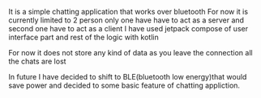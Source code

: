 It is a simple chatting application that works over bluetooth 
For now it is currently limited to 2 person only one have have to act as a server and second one have to act as a client
I have used jetpack compose of user interface part and rest of the logic with kotlin

For now it does not store any kind of data as you leave the connection all the chats are lost 

In future I have decided to shift to BLE(bluetooth low energy)that would save power
and decided to some basic feature of chatting appliction.
